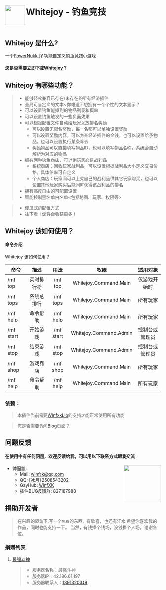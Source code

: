 <h1>Whitejoy - 钓鱼竞技 <img src="/upload/2022/07/Whitejoy.png" height="64" width="64" align="left"></img></h1>
<br>

## Whitejoy 是什么?

一个[PowerNukkit](https://github.com/PowerNukkit/PowerNukkit)多功能自定义钓鱼竞技小游戏
#### 您是否需要[立即下载Whitejoy？](https://github.com/WinfXK/Whitejoy/releases)

## Whitejoy 有哪些功能？
> - 能够轻松兼容已存在/未存在的所有经济插件
> - 全局可自定义的文本<你难道不想拥有一个个性的文本显示？
> - 可以设置钓鱼能掉到的物品列表和概率
> - 可以设置钓鱼触发的一些负面效果
> - 可以根据配置文件自动给玩家发放排名奖励
>   - 可以设置无限名奖励，每一名都可以单独设置奖励
>   - 可以设置奖励内容，可以为某经济插件的金钱，也可以设置给予物品，也可以设置执行某条命令
>   - 奖励物品可以直接填写物品ID，也可以填写物品名称，系统会自动解析为对应的物品
> - 拥有两种钓鱼商店，可以供玩家交易战利品
>   - 系统商店：回收玩家战利品，可以设置根据战利品大小定义交易价格，具体倍率可自定义
>   - 个人商店：玩家间可以上架自己的战利品供其它玩家购买，也可以设置其他玩家购买后能同时获得该战利品的排名
> - 拥有高度自由的可配置设置
> - 智能控制黑名单白名单<包括地图、玩家、权限等>



> - 傻瓜式的配置方式
> - 往下看！您将会收获更多！
## Whitejoy 该如何使用？


#### 命令介绍
Whitejoy 该如何使用？

| 命令      |    描述    |   用法    |          权限          |    适用对象    |
| --------- |:----------:|:---------:|:----------------------:|:--------------:|
| /mf top   | 实时排行榜 |  /mf top  | Whitejoy.Command.Main  |  仅游戏开始时  |
| /mf tops  | 系统总排行 | /mf tops  | Whitejoy.Command.Main  |    所有玩家    |
| /mf help  |  命令帮助  | /mf help  | Whitejoy.Command.Main  |    所有玩家    |
| /mf start |  开始游戏  | /mf start | Whitejoy.Command.Admin | 控制台或管理员 |
| /mf stop  |  结束游戏  | /mf stop  | Whitejoy.Command.Admin | 控制台或管理员 |
| /mf shop  |  游戏商店  | /mf shop  | Whitejoy.Command.Main  |    所有玩家    |
| /mf help  |  命令帮助  | /mf help  | Whitejoy.Command.Main  |    所有玩家    |

### 依赖：
>  本插件当前需要[WinfxkLib](https://github.com/WinfXK/WinfxkLib/)的支持才能正常使用所有功能

>  您是否需要访问[Blog](http://winfxk.cn/archives/whitejoy)页面？
## 问题反馈

#### 在使用中有任何问题，欢迎反馈给我，可以用以下联系方式跟我交流

<img src="http://q2.qlogo.cn/headimg_dl?bs=2508543202&dst_uin=2508543202&dst_uin=2508543202&;dst_uin=2508543202&spec=100&url_enc=0&referer=bu_interface&term_type=PC" height="120" width="120" align="right"></img>
- 帅逼凯:
  - Mail: winfxk@qq.com
  - QQ: [冰月] 2508543202
  - GayHub: [WinfXK](https://github.com/WinfXK)
  - 插件BUG反馈群: 827187988

## 捐助开发者

> 在兴趣的驱动下,写一个`免费`的东西，有欣喜，也还有汗水
> 希望你喜欢我的作品，同时也能支持一下。
> 当然，有钱捧个钱场，没钱捧个人场，谢谢各位。

### 捐赠列表
1.  [最强斗神](42.186.61.197)
	>-  服务器名称：最强斗神
	>-  服务器IP：42.186.61.197
	>-  服务器联系人：[1391320349](http://wpa.qq.com/msgrd?v=3&uin=1391320349&site=qq&menu=yes)
